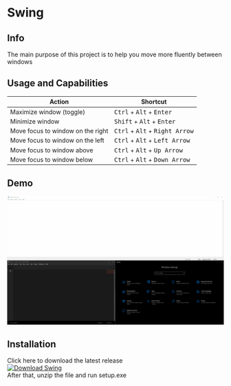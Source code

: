 # Swing

## Info
The main purpose of this project is to help you move more fluently between windows

## Usage and Capabilities
|Action                              |Shortcut                                                  |
|------------------------------------|----------------------------------------------------------|
|Maximize window (toggle)            |<kbd>Ctrl</kbd> + <kbd>Alt</kbd> + <kbd>Enter</kbd>       |
|Minimize window                     |<kbd>Shift</kbd> + <kbd>Alt</kbd> + <kbd>Enter</kbd>      |
|Move focus to window on the right   |<kbd>Ctrl</kbd> + <kbd>Alt</kbd> + <kbd>Right Arrow</kbd> |
|Move focus to window on the left    |<kbd>Ctrl</kbd> + <kbd>Alt</kbd> + <kbd>Left Arrow</kbd>  |
|Move focus to window above          |<kbd>Ctrl</kbd> + <kbd>Alt</kbd> + <kbd>Up Arrow</kbd>    |
|Move focus to window below          |<kbd>Ctrl</kbd> + <kbd>Alt</kbd> + <kbd>Down Arrow</kbd>  |

## Demo
![](Swing.gif)

## Installation
Click here to download the latest release  
[![Download Swing](https://img.shields.io/badge/download-Swing.zip-blue?style=for-the-badge)](https://github.com/Gil-Tayar/Swing/releases/latest/download/Swing.zip)  
After that, unzip the file and run setup.exe